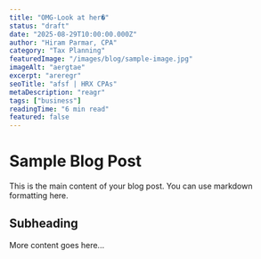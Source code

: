 ```yaml
---
title: "OMG-Look at her�"
status: "draft"
date: "2025-08-29T10:00:00.000Z"
author: "Hiram Parmar, CPA"
category: "Tax Planning"
featuredImage: "/images/blog/sample-image.jpg"
imageAlt: "aergtae"
excerpt: "areregr"
seoTitle: "afsf | HRX CPAs"
metaDescription: "reagr"
tags: ["business"]
readingTime: "6 min read"
featured: false
---
```


# Sample Blog Post

This is the main content of your blog post. You can use markdown formatting here.

## Subheading

More content goes here...
